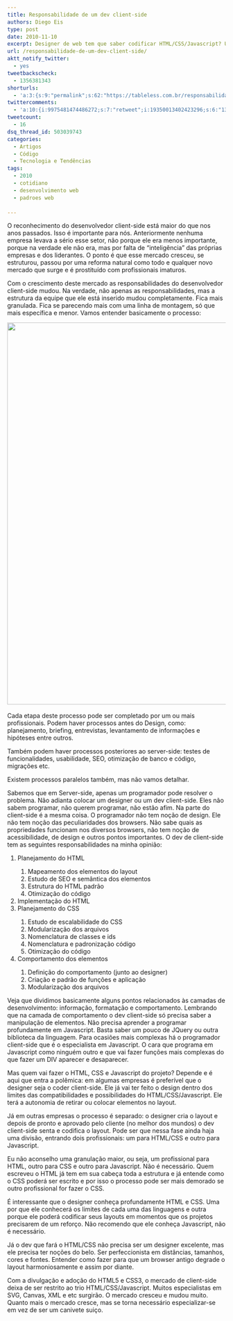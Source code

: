 ```yaml
---
title: Responsabilidade de um dev client-side
authors: Diego Eis
type: post
date: 2010-11-10
excerpt: Designer de web tem que saber codificar HTML/CSS/Javascript? Um desenvolvedor client-side tem que saber design?
url: /responsabilidade-de-um-dev-client-side/
aktt_notify_twitter:
  - yes
tweetbackscheck:
  - 1356381343
shorturls:
  - 'a:3:{s:9:"permalink";s:62:"https://tableless.com.br/responsabilidade-de-um-dev-client-side";s:7:"tinyurl";s:26:"https://tinyurl.com/3hpq98l";s:4:"isgd";s:19:"https://is.gd/cweL0V";}'
twittercomments:
  - 'a:10:{i:9975481474486272;s:7:"retweet";i:19350013402423296;s:6:"136489";i:47669586954424323;s:7:"retweet";i:47663310987997184;s:7:"retweet";i:47659817065652224;s:7:"retweet";i:47655167943905281;s:7:"retweet";i:53828034188410880;s:6:"137492";i:53827492351451136;s:6:"137493";i:53835798407163904;s:6:"137495";i:53873791121637376;s:6:"137497";}'
tweetcount:
  - 16
dsq_thread_id: 503039743
categories:
  - Artigos
  - Código
  - Tecnologia e Tendências
tags:
  - 2010
  - cotidiano
  - desenvolvimento web
  - padroes web

---
```

O reconhecimento do desenvolvedor client-side está maior do que nos anos passados. Isso é importante para nós. Anteriormente nenhuma empresa levava a sério esse setor, não porque ele era menos importante, porque na verdade ele não era, mas por falta de &#8220;inteligência&#8221; das próprias empresas e dos liderantes. O ponto é que esse mercado cresceu, se estruturou, passou por uma reforma natural como todo e qualquer novo mercado que surge e é prostituído com profissionais imaturos.

Com o crescimento deste mercado as responsabilidades do desenvolvedor client-side mudou. Na verdade, não apenas as responsabilidades, mas a estrutura da equipe que ele está inserido mudou completamente. Fica mais granulada. Fica se parecendo mais com uma linha de montagem, só que mais específica e menor. Vamos entender basicamente o processo:

[<img class="alignnone size-full wp-image-2275" title="Processo de desenvolvimento simples" src="https://raw.githubusercontent.com/diegoeis/tableless-static-images/master/2010/11/organograma.gif" alt="" width="610" height="880" srcset="uploads/2010/11/organograma.gif 610w, uploads/2010/11/organograma-207x300.gif 207w" sizes="(max-width: 610px) 100vw, 610px" />][1]

Cada etapa deste processo pode ser completado por um ou mais profissionais. Podem haver processos antes do Design, como: planejamento, briefing, entrevistas, levantamento de informações e hipóteses entre outros.
  
Também podem haver processos posteriores ao server-side: testes de funcionalidades, usabilidade, SEO, otimização de banco e código, migrações etc.
  
Existem processos paralelos também, mas não vamos detalhar.

Sabemos que em Server-side, apenas um programador pode resolver o problema. Não adianta colocar um designer ou um dev client-side. Eles não sabem programar, não querem programar, não estão afim. Na parte do client-side é a mesma coisa. O programador não tem noção de design. Ele não tem noção das peculiaridades dos browsers. Não sabe quais as propriedades funcionam nos diversos browsers, não tem noção de acessibilidade, de design e outros pontos importantes. O dev de client-side tem as seguintes responsabilidades na minha opinião:

  1. Planejamento do HTML</p> 
      1. Mapeamento dos elementos do layout
      2. Estudo de SEO e semântica dos elementos
      3. Estrutura do HTML padrão
      4. Otimização do código
  2. Implementação do HTML
  3. Planejamento do CSS</p> 
      1. Estudo de escalabilidade do CSS
      2. Modularização dos arquivos
      3. Nomenclatura de classes e ids
      4. Nomenclatura e padronização código
      5. Otimização do código
  4. Comportamento dos elementos</p> 
      1. Definição do comportamento (junto ao designer)
      2. Criação e padrão de funções e aplicação
      3. Modularização dos arquivos

Veja que dividimos basicamente alguns pontos relacionados às camadas de desenvolvimento: informação, formatação e comportamento. Lembrando que na camada de comportamento o dev client-side só precisa saber a manipulação de elementos. Não precisa aprender a programar profundamente em Javascript. Basta saber um pouco de JQuery ou outra biblioteca da linguagem. Para ocasiões mais complexas há o programador client-side que é o especialista em Javascript. O cara que programa em Javascript como ninguém outro e que vai fazer funções mais complexas do que fazer um DIV aparecer e desaparecer.

Mas quem vai fazer o HTML, CSS e Javascript do projeto? Depende e é aqui que entra a polêmica: em algumas empresas é preferível que o designer seja o coder client-side. Ele já vai ter feito o design dentro dos limites das compatibilidades e possibilidades do HTML/CSS/Javascript. Ele terá a autonomia de retirar ou colocar elementos no layout.
  
Já em outras empresas o processo é separado: o designer cria o layout e depois de pronto e aprovado pelo cliente (no melhor dos mundos) o dev client-side senta e codifica o layout. Pode ser que nessa fase ainda haja uma divisão, entrando dois profissionais: um para HTML/CSS e outro para Javascript.

Eu não aconselho uma granulação maior, ou seja, um profissional para HTML, outro para CSS e outro para Javascript. Não é necessário. Quem escreveu o HTML já tem em sua cabeça toda a estrutura e já entende como o CSS poderá ser escrito e por isso o processo pode ser mais demorado se outro profissional for fazer o CSS.

É interessante que o designer conheça profundamente HTML e CSS. Uma por que ele conhecerá os limites de cada uma das linguagens e outra porque ele poderá codificar seus layouts em momentos que os projetos precisarem de um reforço. Não recomendo que ele conheça Javascript, não é necessário.
  
Já o dev que fará o HTML/CSS não precisa ser um designer excelente, mas ele precisa ter noções do belo. Ser perfeccionista em distâncias, tamanhos, cores e fontes. Entender como fazer para que um browser antigo degrade o layout harmoniosamente e assim por diante.

Com a divulgação e adoção do HTML5 e CSS3, o mercado de client-side deixa de ser restrito ao trio HTML/CSS/Javascript. Muitos especialistas em SVG, Canvas, XML e etc surgirão. O mercado cresceu e mudou muito. Quanto mais o mercado cresce, mas se torna necessário especializar-se em vez de ser um canivete suiço.

 [1]: https://raw.githubusercontent.com/diegoeis/tableless-static-images/master/2010/11/organograma.gif